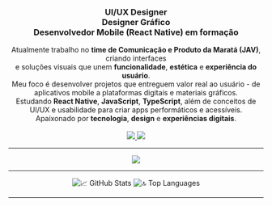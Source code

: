 <h3 align="center">  
 UI/UX Designer <br>
 Designer Gráfico <br>
 Desenvolvedor Mobile (React Native) em formação</h3>

<div align="center">
 Atualmente trabalho no <strong>time de Comunicação e Produto da Maratá (JAV)</strong>, criando interfaces <br> e soluções visuais que unem <strong>funcionalidade</strong>, <strong>estética</strong> e <strong>experiência do usuário</strong>.<br>
 Meu foco é desenvolver projetos que entreguem valor real ao usuário - de aplicativos mobile a plataformas digitais e materiais gráficos.<br>
 Estudando <strong>React Native</strong>, <strong>JavaScript</strong>, <strong>TypeScript</strong>, além de conceitos de UI/UX e usabilidade para criar apps performáticos e acessíveis.<br>
 Apaixonado por <strong>tecnologia</strong>, <strong>design</strong> e <strong>experiências digitais</strong>.
</div>

<br>

<div align="center">
  <a href="https://www.linkedin.com/in/gen1nh/" target="_blank">
    <img src="https://img.shields.io/badge/LinkedIn-0077B5?style=for-the-badge&logo=linkedin&logoColor=white" />
  </a>
  <a href="mailto:genisson465@gmail.com">
    <img src="https://img.shields.io/badge/Email-D14836?style=for-the-badge&logo=gmail&logoColor=white" />
  </a>
</div>

<hr/>

<div align="center">
  <img src="https://skillicons.dev/icons?i=figma,tailwind,react,css,html,javascript,typescript,photoshop,illustrator,git" />
</div>

<hr/>

<div align="center">
  <img src="https://github-readme-stats.vercel.app/api?username=gen1nh&show_icons=true&theme=react&border_radius=10&count_private=true" alt="📈 GitHub Stats" />
  <img src="https://github-readme-stats.vercel.app/api/top-langs?username=gen1nh&layout=compact&theme=react&border_radius=10&langs_count=8" alt="🔝 Top Languages" />
</div>

<hr/>






